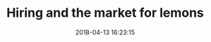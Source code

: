 ---
date: 2018-04-13 16:23:15
link:
  source: pocket
  source_url: https://getpocket.com
  text: Hiring and the market for lemons
  url: http://danluu.com/hiring-lemons/
slug: hiring-and-the-market-for-lemons
source: pocket
title: Hiring and the market for lemons
---